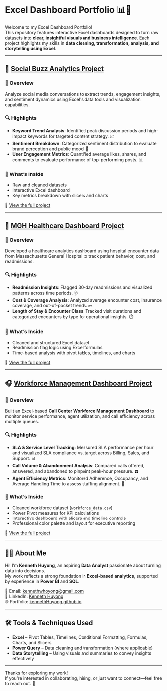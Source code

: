 # Excel Dashboard Portfolio 📊🧮

Welcome to my Excel Dashboard Portfolio!  
This repository features interactive Excel dashboards designed to turn raw datasets into **clear, insightful visuals and business intelligence**. Each project highlights my skills in **data cleaning, transformation, analysis, and storytelling using Excel**.

---

## 📢 [Social Buzz Analytics Project](https://github.com/Yungssu/ExcelAnalysis/tree/main/Social%20Buzz%20Analysis)

### 🧠 Overview
Analyze social media conversations to extract trends, engagement insights, and sentiment dynamics using Excel's data tools and visualization capabilities.

### 🔍 Highlights
- **Keyword Trend Analysis**: Identified peak discussion periods and high-impact keywords for targeted content strategy. 📈  
- **Sentiment Breakdown**: Categorized sentiment distribution to evaluate brand perception and public mood. 💬  
- **User Engagement Metrics**: Quantified average likes, shares, and comments to evaluate performance of top-performing posts. 📊  

### 📁 What’s Inside
- Raw and cleaned datasets  
- Interactive Excel dashboard  
- Key metrics breakdown with slicers and charts  

📂 [View the full project](https://github.com/Yungssu/ExcelAnalysis/tree/main/Social%20Buzz%20Analysis)

---

## 🏥 [MGH Healthcare Dashboard Project](https://github.com/Yungssu/ExcelAnalysis/tree/main/MGH%20Analysis)

### 🧠 Overview
Developed a healthcare analytics dashboard using hospital encounter data from Massachusetts General Hospital to track patient behavior, cost, and readmissions.

### 🔍 Highlights
- **Readmission Insights**: Flagged 30-day readmissions and visualized patterns across time periods. 🩺  
- **Cost & Coverage Analysis**: Analyzed average encounter cost, insurance coverage, and out-of-pocket trends. 💵  
- **Length of Stay & Encounter Class**: Tracked visit durations and categorized encounters by type for operational insights. ⏱️  

### 📁 What’s Inside
- Cleaned and structured Excel dataset  
- Readmission flag logic using Excel formulas  
- Time-based analysis with pivot tables, timelines, and charts  

📂 [View the full project](https://github.com/Yungssu/ExcelAnalysis/tree/main/MGH%20Analysis)

---
## 🎧 [Workforce Management Dashboard Project](https://github.com/Yungssu/ExcelAnalysis/blob/main/Workforce%20Analysis/README.md)

### 🧠 Overview  
Built an Excel-based **Call Center Workforce Management Dashboard** to monitor service performance, agent utilization, and call efficiency across multiple queues.

### 🔍 Highlights  
- **SLA & Service Level Tracking**: Measured SLA performance per hour and visualized SLA compliance vs. target across Billing, Sales, and Support. 📊  
- **Call Volume & Abandonment Analysis**: Compared calls offered, answered, and abandoned to pinpoint peak-hour pressure. ☎️  
- **Agent Efficiency Metrics**: Monitored Adherence, Occupancy, and Average Handling Time to assess staffing alignment. 👥  

### 📁 What’s Inside  
- Cleaned workforce dataset (`workforce_data.csv`)  
- Power Pivot measures for KPI calculations  
- Interactive dashboard with slicers and timeline controls  
- Professional color palette and layout for executive reporting  

📂 [View the full project](https://github.com/Yungssu/ExcelAnalysis/tree/main/Workforce%20Management)

---

## 🙋‍♂️ About Me

Hi! I’m **Kenneth Huyong**, an aspiring **Data Analyst** passionate about turning data into decisions.  
My work reflects a strong foundation in **Excel-based analytics**, supported by experience in **Power BI** and **SQL**.

📧 Email: [kennethwhoyong@gmail.com](mailto:kennethwhoyong@gmail.com)  
💼 LinkedIn: [Kenneth Huyong](https://www.linkedin.com/in/kenneth-huyong-b255352b4/)  
🌐 Portfolio: [kennethHuyong.github.io](https://github.com/Yungssu/kennethHuyong.github.io)

---

## 🛠️ Tools & Techniques Used

- **Excel** – Pivot Tables, Timelines, Conditional Formatting, Formulas, Charts, and Slicers  
- **Power Query** – Data cleaning and transformation (where applicable)  
- **Data Storytelling** – Using visuals and summaries to convey insights effectively

---

Thanks for exploring my work!  
If you're interested in collaborating, hiring, or just want to connect—feel free to reach out. 🚀
